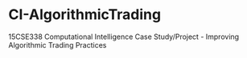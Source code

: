 # CI-AlgorithmicTrading
15CSE338 Computational Intelligence Case Study/Project - Improving Algorithmic Trading Practices

